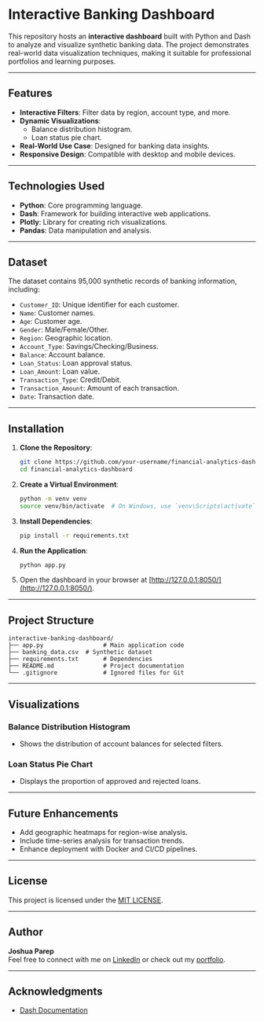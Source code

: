 # Interactive Banking Dashboard

This repository hosts an **interactive dashboard** built with Python and Dash to analyze and visualize synthetic banking data. The project demonstrates real-world data visualization techniques, making it suitable for professional portfolios and learning purposes.

---

## Features

- **Interactive Filters**: Filter data by region, account type, and more.
- **Dynamic Visualizations**:
  - Balance distribution histogram.
  - Loan status pie chart.
- **Real-World Use Case**: Designed for banking data insights.
- **Responsive Design**: Compatible with desktop and mobile devices.

---

## Technologies Used

- **Python**: Core programming language.
- **Dash**: Framework for building interactive web applications.
- **Plotly**: Library for creating rich visualizations.
- **Pandas**: Data manipulation and analysis.

---

## Dataset

The dataset contains 95,000 synthetic records of banking information, including:

- `Customer_ID`: Unique identifier for each customer.
- `Name`: Customer names.
- `Age`: Customer age.
- `Gender`: Male/Female/Other.
- `Region`: Geographic location.
- `Account_Type`: Savings/Checking/Business.
- `Balance`: Account balance.
- `Loan_Status`: Loan approval status.
- `Loan_Amount`: Loan value.
- `Transaction_Type`: Credit/Debit.
- `Transaction_Amount`: Amount of each transaction.
- `Date`: Transaction date.

---

## Installation

1. **Clone the Repository**:
   ```bash
   git clone https://github.com/your-username/financial-analytics-dashboard.git
   cd financial-analytics-dashboard
   ```

2. **Create a Virtual Environment**:
   ```bash
   python -m venv venv
   source venv/bin/activate  # On Windows, use `venv\Scripts\activate`
   ```

3. **Install Dependencies**:
   ```bash
   pip install -r requirements.txt
   ```

4. **Run the Application**:
   ```bash
   python app.py
   ```

5. Open the dashboard in your browser at [http://127.0.0.1:8050/](http://127.0.0.1:8050/).

---

## Project Structure

```plaintext
interactive-banking-dashboard/
├── app.py                 # Main application code
├── banking_data.csv  # Synthetic dataset
├── requirements.txt       # Dependencies
├── README.md              # Project documentation
└── .gitignore             # Ignored files for Git
```

---

## Visualizations

### Balance Distribution Histogram
- Shows the distribution of account balances for selected filters.

### Loan Status Pie Chart
- Displays the proportion of approved and rejected loans.

---

## Future Enhancements

- Add geographic heatmaps for region-wise analysis.
- Include time-series analysis for transaction trends.
- Enhance deployment with Docker and CI/CD pipelines.

---

## License

This project is licensed under the [MIT LICENSE](https://opensource.org/license/mit).

---

## Author

**Joshua Parep**  
Feel free to connect with me on [LinkedIn](https://www.linkedin.com) or check out my [portfolio](https://jparep.com).

---

## Acknowledgments

- [Dash Documentation](https://dash.plotly.com/)
